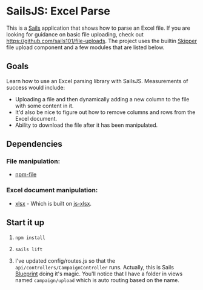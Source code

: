 # SailsJS: Excel Parse 

This is a [Sails](http://sailsjs.org) application that shows how to parse an Excel file. If you are looking for guidance on basic file uploading, check out <https://github.com/sails101/file-uploads>. The project uses the builtin [Skipper](https://www.npmjs.org/package/skipper) file upload component and a few modules that are listed below. 

## Goals

Learn how to use an Excel parsing library with SailsJS. Measurements of success would include:

- Uploading a file and then dynamically adding a new column to the file with some content in it. 
- It'd also be nice to figure out how to remove columns and rows from the Excel document.
- Ability to download the file after it has been manipulated.


## Dependencies

### File manipulation:
- [npm-file](https://www.npmjs.org/package/file)

### Excel document manipulation:
- [xlsx](https://www.npmjs.org/package/xlsx) - Which is built on [js-xlsx](https://github.com/SheetJS/js-xlsx).


## Start it up

1. `npm install` 

2. `sails lift`

3. I've updated config/routes.js so that the `api/controllers/CampaignController` runs. Actually, this is Sails [Blueprint](http://sailsjs.org/#/documentation/reference/blueprint-api) doing it's magic. You'll notice that I have a folder in views named `campaign/upload` which is auto routing based on the name.